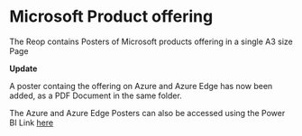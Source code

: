 # Microsoft Product offering
The Reop contains Posters of Microsoft products offering in a single A3 size Page


**Update**

A poster containg the offering on Azure and Azure Edge has now been added, as a PDF Document in the same folder.

The Azure and Azure Edge Posters can also be accessed using the Power BI Link [here](https://msit.powerbi.com/view?r=eyJrIjoiMGRlZmQ1N2UtM2U0Ny00YjQwLTg0NjAtMzgzMTAzNWFhZWQwIiwidCI6IjcyZjk4OGJmLTg2ZjEtNDFhZi05MWFiLTJkN2NkMDExZGI0NyIsImMiOjV9)
